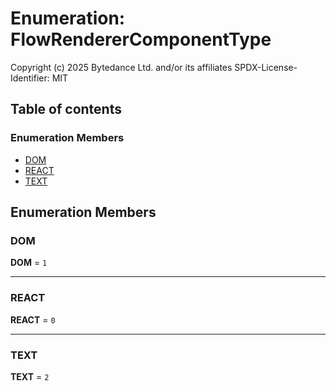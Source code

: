 # Enumeration: FlowRendererComponentType

Copyright (c) 2025 Bytedance Ltd. and/or its affiliates
SPDX-License-Identifier: MIT

## Table of contents

### Enumeration Members

* [DOM](/auto-docs/editor/enums/FlowRendererComponentType.md#dom)
* [REACT](/auto-docs/editor/enums/FlowRendererComponentType.md#react)
* [TEXT](/auto-docs/editor/enums/FlowRendererComponentType.md#text)

## Enumeration Members

### DOM

**DOM** = `1`

***

### REACT

**REACT** = `0`

***

### TEXT

**TEXT** = `2`
